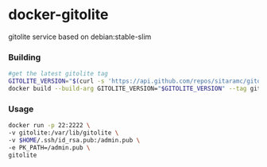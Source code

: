 # docker-gitolite
gitolite service based on debian:stable-slim

### Building
```bash
#get the latest gitolite tag
GITOLITE_VERSION="$(curl -s 'https://api.github.com/repos/sitaramc/gitolite/tags' | jq -r .[0].name)"
docker build --build-arg GITOLITE_VERSION="$GITOLITE_VERSION" --tag gitolite:"$GITOLITE_VERSION" --tag gitolite:latest .
```

### Usage
```bash
docker run -p 22:2222 \
-v gitolite:/var/lib/gitolite \
-v $HOME/.ssh/id_rsa.pub:/admin.pub \
-e PK_PATH=/admin.pub \
gitolite
```
